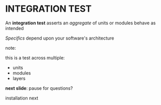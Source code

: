 # INTEGRATION TEST

<span>An **integration test** asserts an *aggregate* of units or modules behave as intended</span>
<!-- .element: class="fragment" -->

<span>*Specifics* depend upon your software's architecture</span>
<!-- .element: class="fragment" -->

note:

this is a test across multiple:

- units
- modules
- layers

**next slide**: pause for questions?

installation next
